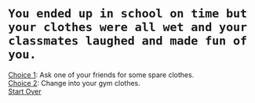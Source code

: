 # `You ended up in school on time but your clothes were all wet and your classmates laughed and made fun of you.`  
[Choice 1](arrested.md): Ask one of your friends for some spare clothes.  
[Choice 2](meteor.md): Change into your gym clothes.  
[Start Over](../start.md)